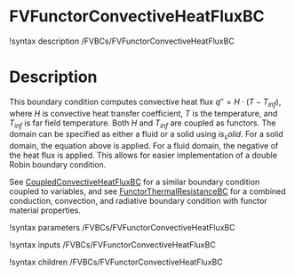 # FVFunctorConvectiveHeatFluxBC

!syntax description /FVBCs/FVFunctorConvectiveHeatFluxBC

# Description

This boundary condition computes convective heat flux $q'' = H \cdot (T - T_{inf})$, where $H$ is convective heat transfer coefficient,
$T$ is the temperature, and $T_{inf}$ is far field temperature. Both $H$ and $T_{inf}$ are coupled as functors.
The domain can be specified as either a fluid or a solid using $is_solid$. For a solid domain, the equation above is applied.
For a fluid domain, the negative of the heat flux is applied. This allows for easier implementation of a double Robin
boundary condition.

See [CoupledConvectiveHeatFluxBC](CoupledConvectiveHeatFluxBC.md) for a similar boundary condition coupled to variables, and see [FunctorThermalResistanceBC](FunctorThermalResistanceBC.md) for a combined conduction, convection, and radiative boundary condition
 with functor material properties.

!syntax parameters /FVBCs/FVFunctorConvectiveHeatFluxBC

!syntax inputs /FVBCs/FVFunctorConvectiveHeatFluxBC

!syntax children /FVBCs/FVFunctorConvectiveHeatFluxBC
